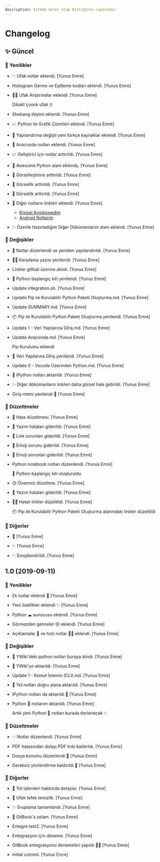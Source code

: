```yaml
---
description: Sitede neler olup bittiğinin raporudur.
---
```

# Changelog


## ✨ Güncel

### 🚀 Yenilikler

* ✨ Ufak notlar eklendi. [Yunus Emre]

* Histogram Germe ve Eşitleme kodları eklendi. [Yunus Emre]

* 👨‍💻 Ufak Alıştırmalar eklendi. [Yunus Emre]

  Dikakt çoook ufak 🙄

* Shebang deyimi eklendi. [Yunus Emre]

* 📈 Python ile Grafik Çizimleri eklendi. [Yunus Emre]

* 🗽 Yapılandırma değişti yeni türkçe kaynaklar eklendi. [Yunus Emre]

* 🐍 Anaconda notları eklendi. [Yunus Emre]

* 📈 Geliştirici için notlar arttırıldı. [Yunus Emre]

* 🚀 Awesome Python alanı eklendş. [Yunus Emre]

* 🚀 Görselleştimre arttırıldı. [Yunus Emre]

* 🚀 Görsellik arttırıldı. [Yunus Emre]

* 🚀 Görsellik arttırıldı. [Yunus Emre]

* 🔗 Diğer notların linkleri eklendi. [Yunus Emre]

  - [Kişisel Ansiklopedim](https://wiki.yemreak.com/)
  - [Android Notlarım](https://android.yemreak.com/)

* ✨ Özenle Hazırladığım Diğer Dökümanlarım alanı eklendi. [Yunus Emre]

### 🌌 Değişikler

* 🚀 Notlar düzenlendi ve yeniden yapılandırıldı. [Yunus Emre]

* 🙋‍♂️ Karşılama yazısı yenilendi. [Yunus Emre]

* Linkler github üzerine alındı. [Yunus Emre]

* 🧰 Python başlangıç kiti yenilendi. [Yunus Emre]

* Update integration.sh. [Yunus Emre]

* Update Pip ile Kurulabilir Python Paketi Oluşturma.md. [Yunus Emre]

* Update SUMMARY.md. [Yunus Emre]

* 📦 Pip ile Kurulabilir Python Paketi Oluşturma yenilendi. [Yunus Emre]

* Update 1 - Veri Yapılarına Gİriş.md. [Yunus Emre]

* Update Anaconda.md. [Yunus Emre]

  Pip Kurulumu eklendi

* 🚪 Veri Yapılarına Gİriş yenilendi. [Yunus Emre]

* Update 0 - Vscode Üzerinden Python.md. [Yunus Emre]

* 🚙 IPython notları aktarıldı. [Yunus Emre]

* ✨ Diğer dökümanların linkleri daha görsel hale getirildi. [Yunus Emre]

* Giriş metni yenilendi 🚀 [Yunus Emre]

### 🗽 Düzeltmeler

* 🐞 Hata düzeltmesi. [Yunus Emre]

* 🐞 Yazım hataları giderildi. [Yunus Emre]

* 🐞 Link sorunları giderildi. [Yunus Emre]

* 🐞 Emoji sorunu giderildi. [Yunus Emre]

* 🐞 Emoji sorunları giderildi. [Yunus Emre]

* Python notebook notları düzenlendi. [Yunus Emre]

  🧰 Python başlangıç kiti oluşturuldu

* 😒 Önemsiz düzeltme. [Yunus Emre]

* 🐛 Yazım hataları giderildi. [Yunus Emre]

* 👨‍🔧 Hatalı linkler düzeltildi. [Yunus Emre]

  📦 Pip ile Kurulabilir Python Paketi Oluşturma alanındaki linkler düzeltildi

### 📡 Diğerler

* 💫 [Yunus Emre]

* ✨ [Yunus Emre]

* ✨ Emojilendirildi. [Yunus Emre]


## 1.0 (2019-09-11)

### 🚀 Yenilikler

* Ek notlar eklendi 🚀 [Yunus Emre]

* Yeni özellikler eklendi ✨ [Yunus Emre]

* Python ☁ sunucusu eklendi. [Yunus Emre]

* Görmezden gelmeler 😒 eklendi. [Yunus Emre]

* Açıklamalar 📃 ve hızlı notlar 🏃‍♀️ eklendi. [Yunus Emre]

### 🌌 Değişikler

* 📖 YWiki'deki python notları buraya alındı. [Yunus Emre]

* 📖 YWiki'ye aktarıldı. [Yunus Emre]

* Update 1 - Komut İstemin (CLI).md. [Yunus Emre]

* 🚙 Yol notları doğru alana aktarıldı. [Yunus Emre]

* IPython notları da aktarıldı 🚀 [Yunus Emre]

* Python 🐍 notlarım aktarıldı. [Yunus Emre]

  Artık yeni Python 🐍 notları burada derlenecek ✨

### 🗽 Düzeltmeler

* ✨ Notlar düzenlendi. [Yunus Emre]

* PDF hatasından dolayı PDF linki kaldırıldı. [Yunus Emre]

* Dosya konumu düzenlendi 🐛 [Yunus Emre]

* Gereksiz yönlendirme kaldırıldı 🧹 [Yunus Emre]

### 📡 Diğerler

* 🎌 Yol işlemleri hakkında detaylar. [Yunus Emre]

* 🧹 Ufak tefek temizlik. [Yunus Emre]

* ✨ Gruplama tamamlandı. [Yunus Emre]

* 🔮 GitBook'a selam. [Yunus Emre]

* Entegre test2. [Yunus Emre]

* Entegrasyon için deneme. [Yunus Emre]

* GitBook entegrasyonu denemeleri yapıldı 👨‍🔧 [Yunus Emre]

* Initial commit. [Yunus Emre]


